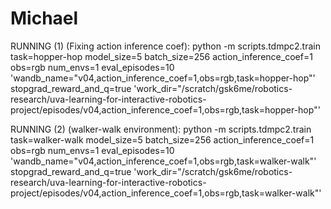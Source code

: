 # Michael

RUNNING (1) (Fixing action inference coef):
python -m scripts.tdmpc2.train task=hopper-hop model_size=5 batch_size=256 action_inference_coef=1 obs=rgb num_envs=1 eval_episodes=10 'wandb_name="v04,action_inference_coef=1,obs=rgb,task=hopper-hop"' stopgrad_reward_and_q=true 'work_dir="/scratch/gsk6me/robotics-research/uva-learning-for-interactive-robotics-project/episodes/v04,action_inference_coef=1,obs=rgb,task=hopper-hop"'

RUNNING (2) (walker-walk environment):
python -m scripts.tdmpc2.train task=walker-walk model_size=5 batch_size=256 action_inference_coef=1 obs=rgb num_envs=1 eval_episodes=10 'wandb_name="v04,action_inference_coef=1,obs=rgb,task=walker-walk"' stopgrad_reward_and_q=true 'work_dir="/scratch/gsk6me/robotics-research/uva-learning-for-interactive-robotics-project/episodes/v04,action_inference_coef=1,obs=rgb,task=walker-walk"'
